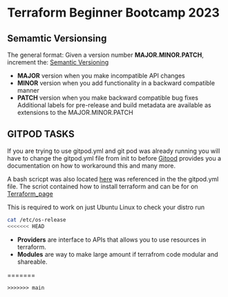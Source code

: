 # Terraform Beginner Bootcamp 2023

## Semamtic Versionsing 

The general format:
Given a version number **MAJOR.MINOR.PATCH**, increment the:
[Semantic Versioning](https://semver.org/)
- **MAJOR** version when you make incompatible API changes
- **MINOR** version when you add functionality in a backward compatible manner
- **PATCH** version when you make backward compatible bug fixes
Additional labels for pre-release and build metadata are available as extensions to the MAJOR.MINOR.PATCH



## GITPOD TASKS
If you are trying to use gitpod.yml and git pod was already running you will have to change the gitpod.yml file from init to before [Gitood](https://www.gitpod.io/docs/configure/workspaces/workspace-image) provides you a documentation on how to workaround this and many more.

A bash scricpt was also located [here](./bin/install_terraform_cli) was referenced in the the gitpod.yml file. The scriot contained how to install terraform and can be for on [Terraform_page](https://developer.hashicorp.com/terraform/downloads)

This is required to work on just Ubuntu Linux to check your distro run 
```bash
cat /etc/os-release
<<<<<<< HEAD
```
- **Providers** are interface to APIs that allows you to use resources in terraform.
- **Modules** are way to make large amount if terrafrom code modular and shareable.

=======

```
>>>>>>> main
